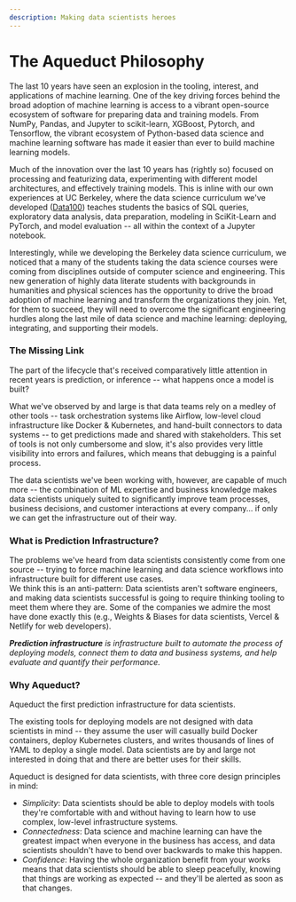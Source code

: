 ```yaml
---
description: Making data scientists heroes
---
```


# The Aqueduct Philosophy

The last 10 years have seen an explosion in the tooling, interest, and applications of machine learning. 
One of the key driving forces behind the broad adoption of machine learning is access to a vibrant open-source ecosystem of software for preparing data and training models. 
From NumPy, Pandas, and Jupyter to scikit-learn, XGBoost, Pytorch, and Tensorflow, the vibrant ecosystem of Python-based data science and machine learning software has made it easier than ever to build machine learning models.

Much of the innovation over the last 10 years has (rightly so) focused on processing and featurizing data, experimenting with different model architectures, and effectively training models. 
This is inline with our own experiences at UC Berkeley, where the data science curriculum we've developed ([Data100](www.ds100.org)) teaches students the basics of SQL queries, exploratory data analysis, data preparation, modeling in SciKit-Learn and PyTorch, and model evaluation -- all within the context of a Jupyter notebook. 

Interestingly, while we developing the Berkeley data science curriculum, we noticed that a many of the students taking the data science courses were coming from disciplines outside of computer science and engineering.
This new generation of highly data literate students with backgrounds in humanities and physical sciences has the opportunity to drive the broad adoption of machine learning and transform the organizations they join. 
Yet, for them to succeed, they will need to overcome the significant engineering hurdles along the last mile of data science and machine learning: deploying, integrating, and supporting their models.


### The Missing Link

The part of the lifecycle that's received comparatively little attention in recent years is prediction, or inference -- what happens once a model is built?&#x20;

What we've observed by and large is that data teams rely on a medley of other tools -- task orchestration systems like Airflow, low-level cloud infrastructure like Docker & Kubernetes, and hand-built connectors to data systems -- to get predictions made and shared with stakeholders. This set of tools is not only cumbersome and slow, it's also provides very little visibility into errors and failures, which means that debugging is a painful process.

The data scientists we've been working with, however, are capable of much more -- the combination of ML expertise and business knowledge makes data scientists uniquely suited to significantly improve team processes, business decisions, and customer interactions at every company... if only we can get the infrastructure out of their way.

### What is Prediction Infrastructure?

The problems we've heard from data scientists consistently come from one source -- trying to force machine learning and data science workflows into infrastructure built for different use cases.  
We think this is an anti-pattern: Data scientists aren't software engineers, and making data scientists successful is going to require thinking tooling to meet them where they are. 
Some of the companies we admire the most have done exactly this (e.g., Weights & Biases for data scientists, Vercel & Netlify for web developers).&#x20;

_**Prediction infrastructure** is infrastructure built to automate the process of deploying models, connect them to data and business systems, and help evaluate and quantify their performance._&#x20;

### Why Aqueduct?

Aqueduct the first prediction infrastructure for data scientists.&#x20;

The existing tools for deploying models are not designed with data scientists in mind -- they assume the user will casually build Docker containers, deploy Kubernetes clusters, and writes thousands of lines of YAML to deploy a single model. 
Data scientists are by and large not interested in doing that and there are better uses for their skills.&#x20;

Aqueduct is designed for data scientists, with three core design principles in mind:

* _Simplicity_: Data scientists should be able to deploy models with tools they're comfortable with and without having to learn how to use complex, low-level infrastructure systems.
* _Connectedness_: Data science and machine learning can have the greatest impact when everyone in the business has access, and data scientists shouldn't have to bend over backwards to make this happen.
* _Confidence_: Having the whole organization benefit from your works means that data scientists should be able to sleep peacefully, knowing that things are working as expected -- and they'll be alerted as soon as that changes.&#x20;
